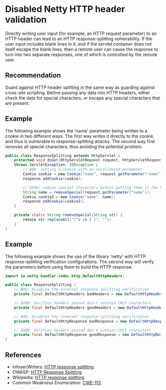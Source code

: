 # Disabled Netty HTTP header validation
Directly writing user input (for example, an HTTP request parameter) to an HTTP header can lead to an HTTP response-splitting vulnerability. If the user input includes blank lines in it, and if the servlet container does not itself escape the blank lines, then a remote user can cause the response to turn into two separate responses, one of which is controlled by the remote user.


## Recommendation
Guard against HTTP header splitting in the same way as guarding against cross-site scripting. Before passing any data into HTTP headers, either check the data for special characters, or escape any special characters that are present.


## Example
The following example shows the 'name' parameter being written to a cookie in two different ways. The first way writes it directly to the cookie, and thus is vulnerable to response-splitting attacks. The second way first removes all special characters, thus avoiding the potential problem.


```java
public class ResponseSplitting extends HttpServlet {
	protected void doGet(HttpServletRequest request, HttpServletResponse response)
	throws ServletException, IOException {
		// BAD: setting a cookie with an unvalidated parameter
		Cookie cookie = new Cookie("name", request.getParameter("name"));
		response.addCookie(cookie);

		// GOOD: remove special characters before putting them in the header
		String name = removeSpecial(request.getParameter("name"));
		Cookie cookie2 = new Cookie("name", name);
		response.addCookie(cookie2);
	}

	private static String removeSpecial(String str) {
		return str.replaceAll("[^a-zA-Z ]", "");
	}
}

```

## Example
The following example shows the use of the library 'netty' with HTTP response-splitting verification configurations. The second way will verify the parameters before using them to build the HTTP response.


```java
import io.netty.handler.codec.http.DefaultHttpHeaders;

public class ResponseSplitting {
    // BAD: Disables the internal response splitting verification
    private final DefaultHttpHeaders badHeaders = new DefaultHttpHeaders(false);

    // GOOD: Verifies headers passed don't contain CRLF characters
    private final DefaultHttpHeaders goodHeaders = new DefaultHttpHeaders();

    // BAD: Disables the internal response splitting verification
    private final DefaultHttpResponse badResponse = new DefaultHttpResponse(version, httpResponseStatus, false);

    // GOOD: Verifies headers passed don't contain CRLF characters
    private final DefaultHttpResponse goodResponse = new DefaultHttpResponse(version, httpResponseStatus);
}

```

## References
* InfosecWriters: [HTTP response splitting](http://www.infosecwriters.com/Papers/DCrab_HTTP_Response.pdf).
* OWASP: [HTTP Response Splitting](https://www.owasp.org/index.php/HTTP_Response_Splitting).
* Wikipedia: [HTTP response splitting](http://en.wikipedia.org/wiki/HTTP_response_splitting).
* Common Weakness Enumeration: [CWE-113](https://cwe.mitre.org/data/definitions/113.html).
